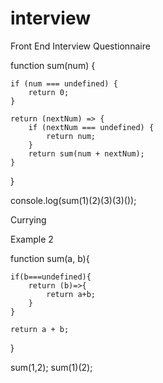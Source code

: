 # interview
Front End Interview Questionnaire 


function sum(num) {

    if (num === undefined) {
        return 0;
    }

    return (nextNum) => {
        if (nextNum === undefined) {
            return num;
        }
        return sum(num + nextNum);
    }
}

console.log(sum(1)(2)(3)(3)());

Currying 

Example 2

function sum(a, b){

    if(b===undefined){
        return (b)=>{
            return a+b;
        }
    }

    return a + b;
}

sum(1,2);
sum(1)(2);

